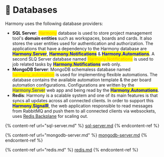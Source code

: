 # 💾 Databases

Harmony uses the following database providers:

* **SQL Server**: <mark style="color:orange;">Harmony</mark> database is used to store project management tool's **domain entities** such as workspaces, boards and cards. It also stores the user entities used for authentication and authorization. The applications that have a dependency to the Harmony database are <mark style="color:blue;">**Harmony.Server**</mark>, <mark style="color:blue;">**Harmony.Notifications**</mark> & <mark style="color:blue;">**Harmony.Automations**</mark>. A second SLQ Server database named <mark style="color:orange;">Harmony.Notifications</mark> is used to job related tasks by <mark style="color:blue;">**Harmony.Notifications**</mark> web only.&#x20;
* **MongoDB Server**: MongoDB schemaless database named <mark style="color:orange;">harmony\_automation</mark> is used for implementing flexible automations. The database contains the available automation template & the per board automation configurations. Configurations are written by the <mark style="color:blue;">Harmony.Server</mark> web app and being read by the <mark style="color:blue;">**Harmony.Automations**</mark>.
* **Redis**: Harmony is a scalable system and one of its main features is that syncs all updates across all connected clients. In order to support this <mark style="color:blue;">**Harmony.SignalR**</mark>, the web application responsible to read messages from RabbitMQ and push them to all connected clients via websockets, uses [Redis Backplane](https://learn.microsoft.com/en-us/aspnet/core/signalr/redis-backplane?view=aspnetcore-8.0) for scaling out.

{% content-ref url="sql-server.md" %}
[sql-server.md](sql-server.md)
{% endcontent-ref %}

{% content-ref url="mongodb-server.md" %}
[mongodb-server.md](mongodb-server.md)
{% endcontent-ref %}

{% content-ref url="redis.md" %}
[redis.md](redis.md)
{% endcontent-ref %}
